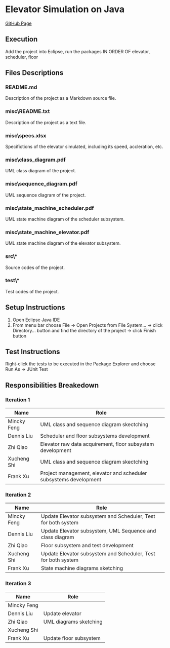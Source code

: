 # Elevator Simulation on Java

[GitHub Page](https://github.com/AkazaRenn/elevator)

## Execution

Add the project into Eclipse, run the packages IN ORDER OF elevator, scheduler, floor

## Files Descriptions

### README.md

Description of the project as a Markdown source file.

### misc\README.txt

Description of the project as a text file.

### misc\specs.xlsx

Specifictions of the elevator simulated, including its speed, accleration, etc.

### misc\class_diagram.pdf

UML class diagram of the project.

### misc\sequence_diagram.pdf

UML sequence diagram of the project.

### misc\state_machine_scheduler.pdf

UML state machine diagram of the scheduler subsystem.

### misc\state_machine_elevator.pdf

UML state machine diagram of the elevator subsystem.

### src\\*
Source codes of the project.

### test\\*
Test codes of the project.

## Setup Instructions

1. Open Eclipse Java IDE
2. From menu bar choose File -> Open Projects from File System... -> click Directory... button and find the directory of the project -> click Finish button

## Test Instructions

Right-click the tests to be executed in the Package Explorer and choose Run As -> JUnit Test

## Responsibilities Breakedown

### Iteration 1

Name|Role 
---|---
Mincky Feng|UML class and sequence diagram skectching
Dennis Liu|Scheduler and floor subsystems development
Zhi Qiao|Elevator raw data acquirement, floor subsystem development
Xucheng Shi|UML class and sequence diagram skectching
Frank Xu|Project management, elevator and scheduler subsystems development

### Iteration 2

Name|Role 
---|---
Mincky Feng|Update Elevator subsystem and Scheduler, Test for both system
Dennis Liu| Update Elevator subsystem, UML Sequence and class diagram
Zhi Qiao|Floor subsystem and test development
Xucheng Shi|Update Elevator subsystem and Scheduler, Test for both system
Frank Xu|State machine diagrams sketching

### Iteration 3
Name|Role
---|---
Mincky Feng|
Dennis Liu| Update elevator
Zhi Qiao|UML diagrams sketching
Xucheng Shi|
Frank Xu|Update floor subsystem